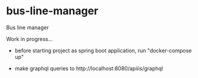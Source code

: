 # bus-line-manager
Bus line manager

Work in progress...


- before starting project as spring boot application, run "docker-compose up"

- make graphql queries to http://localhost:8080/apiiis/graphql

